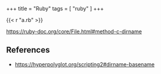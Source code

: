 +++
title = "Ruby"
tags = [ "ruby" ]
+++

{{< r "a.rb" >}}

<https://ruby-doc.org/core/File.html#method-c-dirname>

## References

- <https://hyperpolyglot.org/scripting2#dirname-basename>
